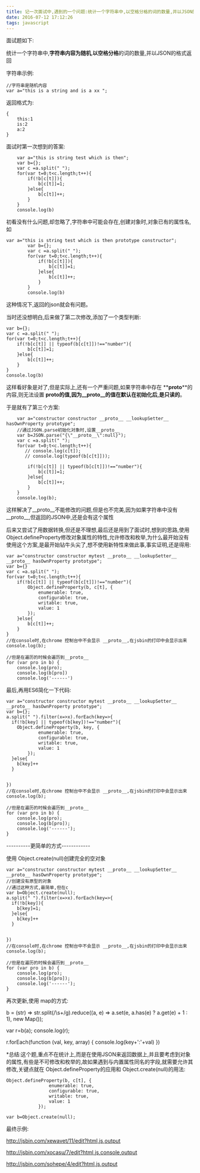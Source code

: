 ```yaml
---
title: 记一次面试中,遇到的一个问题:统计一个字符串中,以空格分格的词的数量,并以JSON的格式返回
date: 2016-07-12 17:12:26
tags: javascript
---
```



面试题如下:

统计一个字符串中,**字符串内容为随机**,**以空格分格**的词的数量,并以JSON的格式返回

字符串示例:

    //字符串是随机内容
    var a="this is a string and is a xx ";

返回格式为:

    {
        this:1
        is:2
        a:2
    }

面试时第一次想到的答案:

        var a="this is string test which is then";
        var b={};
        var c =a.split(" ");
        for(var t=0;t<c.length;t++){
            if(!b[c[t]]){
                b[c[t]]=1;
            }else{
                b[c[t]]++;
            }
        }
        console.log(b)

初看没有什么问题,却忽略了,字符串中可能会存在,创建对象时,对象已有的属性名,如


    var a="this is string test which is then prototype constructor";
            var b={};
            var c =a.split(" ");
            for(var t=0;t<c.length;t++){
                if(!b[c[t]]){
                    b[c[t]]=1;
                }else{
                    b[c[t]]++;
                }
            }
            console.log(b)

这种情况下,返回的json就会有问题。

当时还没想明白,后来做了第二次修改,添加了一个类型判断:

    var b={};
    var c =a.split(" ");
    for(var t=0;t<c.length;t++){
        if(!b[c[t]] || typeof(b[c[t]])!=="number"){
            b[c[t]]=1;
        }else{
            b[c[t]]++;
        }
    }
    console.log(b)

这样看好象是对了,但是实际上,还有一个严重问题,如果字符串中存在 **__proto__**的内容,则无法设置 **__proto__**的值,因为**__proto__的值在默认在初始化后,是只读的**。

于是就有了第三个方案:

        var a="constructor constructor __proto__ __lookupSetter__ hasOwnProperty prototype";
        //通过JSON.parse初始化对象时,设置__proto__
        var b=JSON.parse("{\"__proto__\":null}");
        var c =a.split(" ");
        for(var t=0;t<c.length;t++){
           // console.log(c[t]);
           // console.log(typeof(b[c[t]]));

            if(!b[c[t]] || typeof(b[c[t]])!=="number"){
                b[c[t]]=1;
            }else{
                b[c[t]]++;
            }
        }
        console.log(b);

这样解决了__proto__不能修改的问题,但是也不完美,因为如果字符串中没有__proto__,但返回的JSON中,还是会有这个属性

后来又尝试了用数据转换,但还是不理想,最后还是用到了面试时,想到的思路,使用Object.defineProperty修改对象属性的特性,允许修改和枚举,为什么最开始没有使用这个方案,是最开始钻牛头尖了,想不使用新特性来做此事,事实证明,还是得用:

    var a="constructor constructor mytest __proto__ __lookupSetter__ __proto__ hasOwnProperty prototype";
    var b={}
    var c =a.split(" ");
    for(var t=0;t<c.length;t++){
        if(!b[c[t]] || typeof(b[c[t]])!=="number"){
            Object.defineProperty(b, c[t], {
                enumerable: true,
                configurable: true,
                writable: true,
                value: 1
            });
        }else{
            b[c[t]]++;
        }
    }
    //在console时,在chrome 控制台中不会显示 __proto__,在jsbin的打印中会显示出来
    console.log(b);

    //但是在遍历的时候会遍历到__proto__
    for (var pro in b) {
        console.log(pro);
        console.log(b[pro])
        console.log('------')


最后,再用ES6简化一下代码:

    var a="constructor constructor mytest __proto__ __lookupSetter__ __proto__ hasOwnProperty prototype";
    var b={};
    a.split(" ").filter(x=>x).forEach(key=>{
      if(!b[key] || typeof(b[key])!=="number"){
        Object.defineProperty(b, key, {
                enumerable: true,
                configurable: true,
                writable: true,
                value: 1
            });
      }else{
        b[key]++
      }


    })
    //在console时,在chrome 控制台中不会显示 __proto__,在jsbin的打印中会显示出来
    console.log(b);

    //但是在遍历的时候会遍历到__proto__
    for (var pro in b) {
        console.log(pro);
        console.log(b[pro]);
        console.log('------');
    }




----------更简单的方式------------

使用 Object.create(null)创建完全的空对象


    var a="constructor constructor mytest __proto__ __lookupSetter__ __proto__ hasOwnProperty prototype";
    //创建没有原型的对象
    //通过这种方式,最简单,但在c
    var b=Object.create(null);
    a.split(" ").filter(x=>x).forEach(key=>{
      if(!b[key]){
        b[key]=1;
      }else{
        b[key]++
      }


    })
    //在console时,在chrome 控制台中不会显示 __proto__,在jsbin的打印中会显示出来
    console.log(b);

    //但是在遍历的时候会遍历到__proto__
    for (var pro in b) {
        console.log(pro);
        console.log(b[pro]);
        console.log('------');
    }

再次更新,使用 map的方式:


   b = (str) => str.split(/\s+/g).reduce((a, e) => a.set(e, a.has(e) ? a.get(e) + 1 : 1), new Map());

   var r=b(a);
   console.log(r);

   r.forEach(function (val, key, array) {
       console.log(key+':'+val)
   })

*总结:这个题,重点不在统计上,而是在使用JSON来返回数据上,并且要考虑到对象的属性,有些是不可修改和枚举的,故如果遇到与内置属性同名的字段,就需要允许其修改,关键点就在 Object.defineProperty的应用和 Object.create(null)的用法:

    Object.defineProperty(b, c[t], {
                    enumerable: true,
                    configurable: true,
                    writable: true,
                    value: 1
                });

    var b=Object.create(null);

最终示例:

http://jsbin.com/xewavet/11/edit?html,js,output

http://jsbin.com/xocasu/7/edit?html,js,console,output

http://jsbin.com/sohepe/4/edit?html,js,output